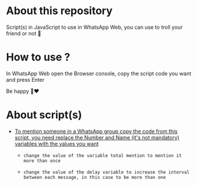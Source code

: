# About this repository
Script(s) in JavaScript to use in WhatsApp Web, you can use to troll your friend or not 🤣

# How to use ?

In WhatsApp Web open the Browser console, copy the script code you want and press Enter

Be happy 🤗❤

# About script(s)

- [To mention someone in a WhatsApp group copy the code from this script, you need replace the Number and Name (it's not mandatory) variables with the values you want](./scripts/mention-number.js)

    - `change the value of the variable total mention to mention it more than once`

    - `change the value of the delay variable to increase the interval between each message, in this case to be more than one`